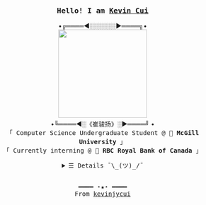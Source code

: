 <h3 align="center"><samp>Hello! I am <b><a rel="nofollow noopener noreferrer" target="_blank" href="https://kevincui.dev">Kevin Cui</a></b></samp></h3>
<p align="center">
  •╔════◄░░░░░░►════╗•
  <br>
  <img width="200" height="200" src="https://raw.githubusercontent.com/kevinjycui/kevinjycui/master/guy_smiling.gif">
  <br>
  •╚════◄░《崔骏扬》░►════╝ •
  <br>
  <samp>
    「 Computer Science Undergraduate Student @ 🏫 <b>McGill University</b> 」<br>
    「 Currently interning @ 🏦 <b>RBC Royal Bank of Canada</b> 」<br>
  </samp>
</p>
<details align="center">
   <summary> <samp>&#9776; Details ¯\_(ツ)_/¯</samp></summary>
   <p align="center">
     <samp>
        <img width="150" height="150" src="https://raw.githubusercontent.com/kevinjycui/kevinjycui/master/demon_laughing.gif"></img><br>
      <a rel="nofollow noopener noreferrer" target="_blank" href="https://kevincui.dev">
        KEVINCUI.DEV  
      </a>
      &nbsp;
      <a rel="nofollow noopener noreferrer" target="_blank" href="https://www.linkedin.com/in/kevin-jy-cui/">
        <img src="https://img.shields.io/badge/-LinkedIn-blue?style=flat-square&logo=Linkedin&logoColor=white&link=https://www.linkedin.com/in/kevin-jy-cui"></img>
      </a>
      <a rel="nofollow noopener noreferrer" target="_blank" href="https://www.youtube.com/channel/UCRb6Mw3fJ6OFzp-cB9X29aA">
        <img src="https://img.shields.io/badge/-YouTube-red?style=flat-square&logo=YouTube&logoColor=white&link=https://www.youtube.com/channel/UCRb6Mw3fJ6OFzp-cB9X29aA">
      </a><br>
      <a href="https://github.com/kevinjycui?tab=repositories" target="_blank"><img alt="Code" src="https://img.shields.io/badge/-code-000000?style=flat-square&logo=Plex&logoColor=white"></a>
      <a href="https://github.com/kevinjycui?tab=repositories&language=python" target="_blank"><img alt="Python" src="https://img.shields.io/badge/-Python-3776AB?style=flat-square&logo=Python&logoColor=white"></a>
      <a href="https://github.com/kevinjycui?tab=repositories&language=javascript" target="_blank"><img alt="Java" src="https://img.shields.io/badge/-Javascript-f1e05a?style=flat-square&logo=Javascript&logoColor=white"></a>
      <a href="https://github.com/kevinjycui?tab=repositories&language=c%2B%2B" target="_blank"><img alt="C++" src="https://img.shields.io/badge/-C%2B%2B-00599C?style=flat-square&logo=C%2B%2B&logoColor=white"></a>
      <a href="https://github.com/kevinjycui?tab=repositories&language=java" target="_blank"><img alt="Java" src="https://img.shields.io/badge/-Java-b07219?style=flat-square&logo=Java&logoColor=white"></a>
      <a href="https://github.com/kevinjycui?tab=repositories&language=html" target="_blank"><img alt="HTML" src="https://img.shields.io/badge/-HTML-e34c26?style=flat-square"></a>
  <br><br>
    Also known as <b>ManchurioX</b> on <a rel="nofollow noopener noreferrer" target="_blank" href="https://dmoj.ca/user/ManchurioX"><img src="https://raw.githubusercontent.com/DMOJ/online-judge/master/logo.png" width="20" height="20" ></img> DMOJ</a> and <a rel="nofollow noopener noreferrer" target="_blank" href="https://keybase.io/manchuriox/sigs/39eeed2172a6094b556042eec257071c22d6953ae4576d1995315ac3774404500f">Keybase</a><br>
  <img src="https://github-readme-stats.vercel.app/api?username=kevinjycui&show_icons=true&hide_border=true&hide=issues&title_color=5391FE&icon_color=000000&text_color=555"></img><br>
    Check out my <a rel="nofollow noopener noreferrer" target="_blank" href="https://kevinjycui.github.io/src/Kevin%20Cui%20General%20Resume.pdf">Résumé</a><br>
    Current project: 
    <a rel="nofollow noopener noreferrer" target="_blank" href="https://github.com/kevinjycui/Practice-Bot">
      <img src="https://raw.githubusercontent.com/kevinjycui/Practice-Bot/master/logo.png" width="20" height="20" ></img>
      Practice Bot
    </a><br><br>
     <a href="https://github.com/kevinjycui?tab=followers" target="_blank"><img alt="Updates" src="https://img.shields.io/badge/--000000?style=flat-square&logo=RSS&logoColor=white"></a>
     <a href="https://github.com/kevinjycui" target="_blank"><img alt="kevinjycui" src="https://badges.pufler.dev/visits/kevinjycui/kevinjycui?logo=GitHub&label=visits&color=success&logoColor=white&style=flat-square"/></a>
     <a href="https://github.com/kevinjycui/kevinjycui" target="_blank"><img alt="GitHub hits" src="https://img.shields.io/github/last-commit/kevinjycui/kevinjycui?label=profile%20updated&style=flat-square"></a>
  </samp>
  </p>
</details>
<br>
<samp>
  <p align="center">
    ════ ⋆★⋆ ════<br>
    From <a href="https://github.com/kevinjycui/kevinjycui">kevinjycui</a>
  </p>
</samp>

